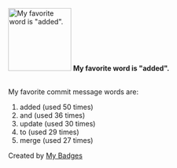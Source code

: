 <img src="https://my-badges.github.io/my-badges/favorite-word.png" alt="My favorite word is &quot;added&quot;." title="My favorite word is &quot;added&quot;." width="128">
<strong>My favorite word is &quot;added&quot;.</strong>
<br><br>

My favorite commit message words are:

1. added (used 50 times)
2. and (used 36 times)
3. update (used 30 times)
4. to (used 29 times)
5. merge (used 27 times)


Created by <a href="https://github.com/my-badges/my-badges">My Badges</a>